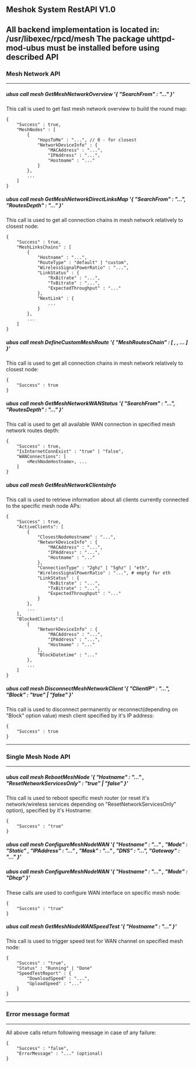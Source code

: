 
## Meshok System RestAPI V1.0
All backend implementation is located in: /usr/libexec/rpcd/mesh
The package uhttpd-mod-ubus must be installed before using described API
--------------------
### Mesh Network API
--------------------
##### ubus call mesh GetMeshNetworkOverview '{ "SearchFrom" : "..." }'
This call is used to get fast mesh network overview to build the round map:
```
{
    "Success" : true,
    "MeshNodes" : [
        {
            "HopsToMe" : "...", // 0 - for closest
            "NetworkDeviceInfo" : {
                "MACAddress" : "...",
                "IPAddress" : "...",
                "Hostmame" : "..."
            }
        },
        ...
    ]
}
```
##### ubus call mesh GetMeshNetworkDirectLinksMap '{ "SearchFrom" : "...", "RoutesDepth" : "..." }'
This call is used to get all connection chains in mesh network relatively to closest node:
```
{
    "Success" : true,
    "MeshLinksChains" : [
        {
            "Hostname" : "...",
            "RouteType" : "default" | "custom",
            "WirelessSignalPowerRatio" : "...",
            "LinkStatus" : {
                "RxBitrate" : "...",
                "TxBitrate" : "...",
                "ExpectedThroughput" : "..."
            },
            "NextLink" : {
                ...
            }
        },
        ...
    ]
}
```
##### ubus call mesh DefineCustomMeshRoute '{ "MeshRoutesChain" : [ <MeshHostname1> , <MeshHostname2>, ... ] }'
This call is used to get all connection chains in mesh network relatively to closest node:
```
{
    "Success" : true
}
```
##### ubus call mesh GetMeshNetworkWANStatus '{ "SearchFrom" : "...", "RoutesDepth" : "..." }'
This call is used to get all available WAN connection in specified mesh network routes depth:
```
{
    "Success" : true,
    "IsInternetConnExist" : "true" | "false",
    "WANConnections": [
        <MeshNodeHostname>, ...
    ]
}
```
##### ubus call mesh GetMeshNetworkClientsInfo
This call is used to retrieve information about all clients currently connected to the specific mesh node APs:
```
{
    "Success" : true,
    "ActiveClients": [
        {
            "ClosestNodeHostname" : "...",
            "NetworkDeviceInfo" : {
                "MACAddress" : "...",
                "IPAddress" : "...",
                "Hostmame" : "..."
            },
            "ConnectionType" : "2ghz" | "5ghz" | "eth",
            "WirelessSignalPowerRatio" : "...", # empty for eth
            "LinkStatus" : {
                "RxBitrate" : "...",
                "TxBitrate" : "...",
                "ExpectedThroughput" : "..."
            }
        },
        ...
    ],
    "BlockedClients":[
        {
            "NetworkDeviceInfo" : {
                "MACAddress" : "...",
                "IPAddress" : "...",
                "Hostmame" : "..."
            },
            "BlockDatetime" : "..."
        },
        ...
    ]
}
```
##### ubus call mesh DisconnectMeshNetworkClient '{ "ClientIP" : "...", "Block" : "true" | "false" }'
This call is used to disconnect permanently or reconnect(depending on "Block" option value) mesh client specified by it's IP address:
```
{
    "Success" : true
}
```
------------------------
### Single Mesh Node API
------------------------
##### ubus call mesh RebootMeshNode '{ "Hostname" : "..." , "ResetNetworkServicesOnly" : "true" | "false" }'
This call is used to reboot specific mesh router (or reset it's network/wireless services depending on "ResetNetworkServicesOnly" option), specified by it's Hostname:
```
{
    "Success" : "true"
}
```
##### ubus call mesh ConfigureMeshNodeWAN '{ "Hostname" : "..." , "Mode" : "Static" , "IPAddress" : "..." , "Mask" : "..." , "DNS" : "...", "Gateway" : "..." }'
##### ubus call mesh ConfigureMeshNodeWAN '{ "Hostname" : "..." , "Mode" : "Dhcp" }'
These calls are used to configure WAN interface on specific mesh node:
```
{
    "Success" : "true"
}
```
##### ubus call mesh GetMeshNodeWANSpeedTest '{ "Hostname" : "..." }'
This call is used to trigger speed test for WAN channel on specified mesh node:
```
{
    "Success" : "true",
    "Status" : "Running" | "Done"
    "SpeedTestReport" : {
        "DownloadSpeed" : "...",
        "UploadSpeed" : "..."
    }
}
```
------------------------
### Error message format
------------------------
All above calls return following message in case of any failure:
```
{
    "Success" : "false",
    "ErrorMessage" : "..." (optional)
}
```



